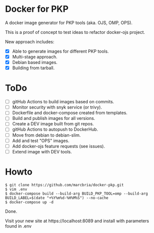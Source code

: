 # Docker for PKP

A docker image generator for PKP tools (aka. OJS, OMP, OPS).

This is a proof of concept to test ideas to refactor docker-ojs project.

New approach includes:

- [x] Able to generate images for different PKP tools.
- [x] Multi-stage approach.
- [x] Debian based images.
- [x] Building from tarball.

# ToDo
- [ ] gitHub Actions to build images based on commits.
- [ ] Monitor security with snyk service (or trivy).
- [ ] Dockerfile and docker-compose created from templates.
- [ ] Build and publish images for all versions.
- [ ] Create a DEV image built from git repos.
- [ ] gitHub Actions to autopush to DockerHub.
- [ ] Move from debian to debian-slim.
- [ ] Add and test "OPS" images.
- [ ] Add docker-ojs feature requests (see issues).
- [ ] Extend image with DEV tools.

# Howto

    $ git clone https://github.com/marcbria/docker-pkp.git
    $ vim .env
    $ docker-compose build --build-arg BUILD_PKP_TOOL=omp --build-arg BUILD_LABEL=$(date "+%Y%m%d-%H%M%S") --no-cache
    $ docker-compose up -d

Done.

Visit your new site at https://localhost:8089 and install with parameters found in .env


